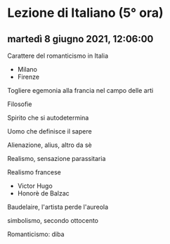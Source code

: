 # Lezione di Italiano (5° ora)

## martedì 8 giugno 2021, 12:06:00


Carattere del romanticismo in Italia
* Milano
* Firenze


Togliere egemonia alla francia nel campo delle arti

Filosofie


Spirito che si autodetermina

Uomo che definisce il sapere

Alienazione, alius, altro da sè


Realismo, sensazione parassitaria

Realismo francese
* Victor Hugo
* Honorè de Balzac

Baudelaire, l'artista perde l'aureola

simbolismo, secondo ottocento


Romanticismo: diba
<!--stackedit_data:
eyJoaXN0b3J5IjpbLTc2Mjk5MjU2NSwtMTQwNTU0NjIwMCwtMT
Y4NzI0OTk3NywtNDgxMzI3Mjk0XX0=
-->